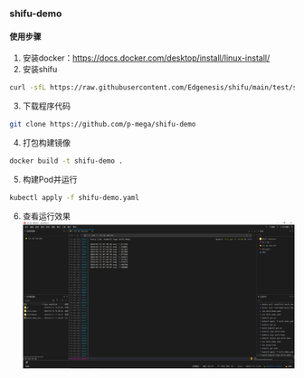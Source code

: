 ### shifu-demo

#### 使用步骤
1. 安装docker：https://docs.docker.com/desktop/install/linux-install/
2. 安装shifu
```bash
curl -sfL https://raw.githubusercontent.com/Edgenesis/shifu/main/test/scripts/shifu-demo-install.sh | sudo sh -
```
3. 下载程序代码
```bash
git clone https://github.com/p-mega/shifu-demo
```
4. 打包构建镜像
```bash
docker build -t shifu-demo .
```
5. 构建Pod并运行
```bash
kubectl apply -f shifu-demo.yaml
```
6. 查看运行效果
![](./result.png)
